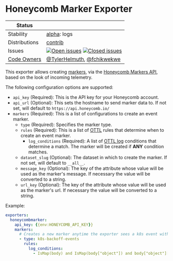 # Honeycomb Marker Exporter
<!-- status autogenerated section -->
| Status        |           |
| ------------- |-----------|
| Stability     | [alpha]: logs   |
| Distributions | [contrib] |
| Issues        | [![Open issues](https://img.shields.io/github/issues-search/open-telemetry/opentelemetry-collector-contrib?query=is%3Aissue%20is%3Aopen%20label%3Aexporter%2Fhoneycombmarker%20&label=open&color=orange&logo=opentelemetry)](https://github.com/open-telemetry/opentelemetry-collector-contrib/issues?q=is%3Aopen+is%3Aissue+label%3Aexporter%2Fhoneycombmarker) [![Closed issues](https://img.shields.io/github/issues-search/open-telemetry/opentelemetry-collector-contrib?query=is%3Aissue%20is%3Aclosed%20label%3Aexporter%2Fhoneycombmarker%20&label=closed&color=blue&logo=opentelemetry)](https://github.com/open-telemetry/opentelemetry-collector-contrib/issues?q=is%3Aclosed+is%3Aissue+label%3Aexporter%2Fhoneycombmarker) |
| [Code Owners](https://github.com/open-telemetry/opentelemetry-collector-contrib/blob/main/CONTRIBUTING.md#becoming-a-code-owner)    | [@TylerHelmuth](https://www.github.com/TylerHelmuth), [@fchikwekwe](https://www.github.com/fchikwekwe) |

[alpha]: https://github.com/open-telemetry/opentelemetry-collector/blob/main/docs/component-stability.md#alpha
[contrib]: https://github.com/open-telemetry/opentelemetry-collector-releases/tree/main/distributions/otelcol-contrib
<!-- end autogenerated section -->

This exporter allows creating [markers](https://docs.honeycomb.io/working-with-your-data/markers/), via the [Honeycomb Markers API](https://docs.honeycomb.io/api/tag/Markers#operation/createMarker), based on the look of incoming telemetry. 

The following configuration options are supported:

* `api_key` (Required): This is the API key for your Honeycomb account.
* `api_url` (Optional): This sets the hostname to send marker data to. If not set, will default to `https://api.honeycomb.io/`
* `markers` (Required): This is a list of configurations to create an event marker. 
  * `type` (Required): Specifies the marker type.
  * `rules` (Required): This is a list of [OTTL](https://github.com/open-telemetry/opentelemetry-collector-contrib/tree/main/pkg/ottl) rules that determine when to create an event marker. 
    * `log_conditions` (Required): A list of [OTTL log](https://github.com/open-telemetry/opentelemetry-collector-contrib/tree/main/pkg/ottl/contexts/ottllog) conditions that determine a match. The marker will be created if **ANY** condition matches.
  * `dataset_slug` (Optional): The dataset in which to create the marker. If not set, will default to `__all__`.
  * `message_key` (Optional): The key of the attribute whose value will be used as the marker's message. If necessary the value will be converted to a string.
  * `url_key` (Optional): The key of the attribute whose value will be used as the marker's url. If necessary the value will be converted to a string.

Example:
```yaml
exporters:
  honeycombmarker:
    api_key: {{env:HONEYCOMB_API_KEY}}
    markers:
      # Creates a new marker anytime the exporter sees a k8s event with a reason of Backoff
      - type: k8s-backoff-events
        rules:
          log_conditions:
            - IsMap(body) and IsMap(body["object"]) and body["object"]["reason"] == "Backoff"
```
